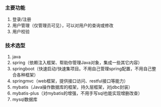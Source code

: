### 主要功能
1. 登录/注册
2. 用户管理（仅管理员可见），可以对用户的查询或修改
3. 用户校验

### 技术选型
1. java
2. spring（依赖注入框架、帮助你管理Java对象，集成一些其它内容）
3. springboot（快速启动/快速集项目。不用自己管理spring配置，不用自己整合各种框架）
4. springmvc（web框架，提供接口访问、restful接口等能力）
5. mybatis（Java操作数据库的框架，持久层框架，对jdbc封装）
6. mybatis-plus（对mybatis的增强，不用手写sql也能实现增删改查）
7. mysql数据库